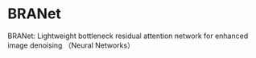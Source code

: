 # BRANet
 BRANet: Lightweight bottleneck residual attention network for enhanced image denoising （Neural Networks）
